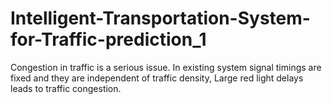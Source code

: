# Intelligent-Transportation-System-for-Traffic-prediction_1
Congestion in traffic is a serious issue.  In existing system signal timings are fixed and they are independent of traffic density, Large red light delays leads to traffic congestion. 
